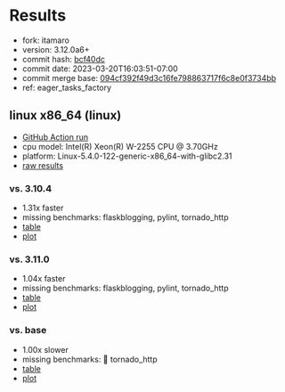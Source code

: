 # Results

- fork: itamaro
- version: 3.12.0a6+
- commit hash: [bcf40dc](https://github.com/itamaro/cpython/commit/bcf40dc)
- commit date: 2023-03-20T16:03:51-07:00
- commit merge base: [094cf392f49d3c16fe798863717f6c8e0f3734bb](https://github.com/itamaro/cpython/commit/094cf392f49d3c16fe798863717f6c8e0f3734bb)
- ref: eager_tasks_factory

## linux x86_64 (linux)

- [GitHub Action run](https://github.com/faster-cpython/benchmarking/actions/runs/4475369618)
- cpu model: Intel(R) Xeon(R) W-2255 CPU @ 3.70GHz
- platform: Linux-5.4.0-122-generic-x86_64-with-glibc2.31
- [raw results](bm-20230320-linux-x86_64-itamaro-eager_tasks_factory-3.12.0a6%2B-bcf40dc.json)

### vs. 3.10.4

- 1.31x faster
- missing benchmarks: flaskblogging, pylint, tornado_http
- [table](bm-20230320-linux-x86_64-itamaro-eager_tasks_factory-3.12.0a6%2B-bcf40dc-vs-3.10.4.md)
- [plot](bm-20230320-linux-x86_64-itamaro-eager_tasks_factory-3.12.0a6%2B-bcf40dc-vs-3.10.4.png)

### vs. 3.11.0

- 1.04x faster
- missing benchmarks: flaskblogging, pylint, tornado_http
- [table](bm-20230320-linux-x86_64-itamaro-eager_tasks_factory-3.12.0a6%2B-bcf40dc-vs-3.11.0.md)
- [plot](bm-20230320-linux-x86_64-itamaro-eager_tasks_factory-3.12.0a6%2B-bcf40dc-vs-3.11.0.png)

### vs. base

- 1.00x slower
- missing benchmarks: 🔴 tornado_http
- [table](bm-20230320-linux-x86_64-itamaro-eager_tasks_factory-3.12.0a6%2B-bcf40dc-vs-base.md)
- [plot](bm-20230320-linux-x86_64-itamaro-eager_tasks_factory-3.12.0a6%2B-bcf40dc-vs-base.png)

